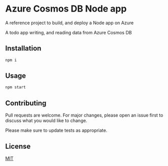 # Azure Cosmos DB Node app

A reference project to build, and deploy a Node app on Azure

A todo app writing, and reading data from Azure Cosmos DB

## Installation

```bash
npm i
```

## Usage

```bash
npm start
```

## Contributing
Pull requests are welcome. For major changes, please open an issue first to discuss what you would like to change.

Please make sure to update tests as appropriate.

## License
[MIT](https://choosealicense.com/licenses/mit/)
